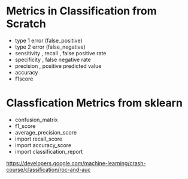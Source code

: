 # Metrics in Classification from Scratch

* type 1 error (false_positive)
* type 2 error (false_negative)
* sensitivity , recall , false positive rate
* specificity , false negative rate 
* precision , positive predicted value 
* accuracy
* f1score


# Classfication Metrics from sklearn

* confusion_matrix
* f1_score
* average_precision_score
* import recall_score
* import accuracy_score
* import classification_report

https://developers.google.com/machine-learning/crash-course/classification/roc-and-auc
